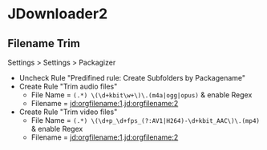 # JDownloader2

## Filename Trim

Settings > Settings > Packagizer

* Uncheck Rule "Predifined rule: Create Subfolders by Packagename"
* Create Rule "Trim audio files"
  * File Name = `(.*) \(\d+kbit\w+\)\.(m4a|ogg|opus)` & enable Regex
  * Filename = <jd:orgfilename:1>.<jd:orgfilename:2>
* Create Rule "Trim video files"
  * File Name = `(.*) \(\d+p_\d+fps_(?:AV1|H264)-\d+kbit_AAC\)\.(mp4)` & enable Regex
  * Filename = <jd:orgfilename:1>.<jd:orgfilename:2>
